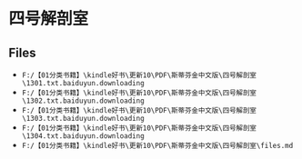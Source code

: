 # 四号解剖室

## Files

- `F:/【01分类书籍】\kindle好书\更新10\PDF\斯蒂芬金中文版\四号解剖室\1301.txt.baiduyun.downloading`
- `F:/【01分类书籍】\kindle好书\更新10\PDF\斯蒂芬金中文版\四号解剖室\1302.txt.baiduyun.downloading`
- `F:/【01分类书籍】\kindle好书\更新10\PDF\斯蒂芬金中文版\四号解剖室\1303.txt.baiduyun.downloading`
- `F:/【01分类书籍】\kindle好书\更新10\PDF\斯蒂芬金中文版\四号解剖室\1304.txt.baiduyun.downloading`
- `F:/【01分类书籍】\kindle好书\更新10\PDF\斯蒂芬金中文版\四号解剖室\files.md`
